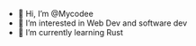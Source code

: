 - 👋 Hi, I’m @Mycodee
- 👀 I’m interested in Web Dev and software dev
- 🌱 I’m currently learning Rust
